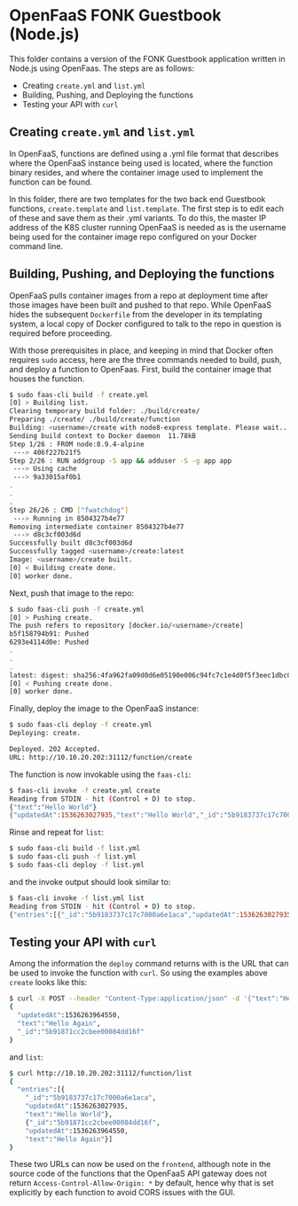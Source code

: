# OpenFaaS FONK Guestbook (Node.js)

This folder contains a version of the FONK Guestbook application written in Node.js using OpenFaas.  The steps are as follows:

* Creating `create.yml` and `list.yml`
* Building, Pushing, and Deploying the functions
* Testing your API with `curl`

## Creating `create.yml` and `list.yml`
In OpenFaaS, functions are defined using a .yml file format that describes where the OpenFaaS instance being used is located, where the function binary resides, and where the container image used to implement the function can be found.

In this folder, there are two templates for the two back end Guestbook functions, `create.template` and `list.template`.  The first step is to edit each of these and save them as their .yml variants.  To do this, the master IP address of the K8S cluster running OpenFaaS is needed as is the username being used for the container image repo configured on your Docker command line.

## Building, Pushing, and Deploying the functions
OpenFaaS pulls container images from a repo at deployment time after those images have been built and pushed to that repo.  While OpenFaaS hides the subsequent `Dockerfile` from the developer in its templating system, a local copy of Docker configured to talk to the repo in question is required before proceeding.

With those prerequisites in place, and keeping in mind that Docker often requires `sudo` access, here are the three commands needed to build, push, and deploy a function to OpenFaas.  First, build the container image that houses the function.

```bash
$ sudo faas-cli build -f create.yml
[0] > Building list.
Clearing temporary build folder: ./build/create/
Preparing ./create/ ./build/create/function
Building: <username>/create with node8-express template. Please wait..
Sending build context to Docker daemon  11.78kB
Step 1/26 : FROM node:8.9.4-alpine
 ---> 406f227b21f5
Step 2/26 : RUN addgroup -S app && adduser -S -g app app
 ---> Using cache
 ---> 9a33015af0b1
.
.
.
Step 26/26 : CMD ["fwatchdog"]
 ---> Running in 8504327b4e77
Removing intermediate container 8504327b4e77
 ---> d8c3cf003d6d
Successfully built d8c3cf003d6d
Successfully tagged <username>/create:latest
Image: <username>/create built.
[0] < Building create done.
[0] worker done.
```
Next, push that image to the repo:
```bash
$ sudo faas-cli push -f create.yml
[0] > Pushing create.
The push refers to repository [docker.io/<username>/create]
b5f158794b91: Pushed
6293e4114d0e: Pushed
.
.
.
latest: digest: sha256:4fa962fa09d0d6e05190e006c94fc7c1e4d0f5f3eec1dbc0c7dfce2a13005396 size: 3038
[0] < Pushing create done.
[0] worker done.
```

Finally, deploy the image to the OpenFaaS instance:
```bash
$ sudo faas-cli deploy -f create.yml
Deploying: create.

Deployed. 202 Accepted.
URL: http://10.10.20.202:31112/function/create
```

The function is now invokable using the `faas-cli`:

```bash
$ faas-cli invoke -f create.yml create
Reading from STDIN - hit (Control + D) to stop.
{"text":"Hello World"}                          
{"updatedAt":1536263027935,"text":"Hello World","_id":"5b9183737c17c7000a6e1aca"}
```

Rinse and repeat for `list`:

```bash
$ sudo faas-cli build -f list.yml
$ sudo faas-cli push -f list.yml
$ sudo faas-cli deploy -f list.yml
```

and the invoke output should look similar to:
```bash
$ faas-cli invoke -f list.yml list
Reading from STDIN - hit (Control + D) to stop.
{"entries":[{"_id":"5b9183737c17c7000a6e1aca","updatedAt":1536263027935,"text":"Hello World"}]}
```

## Testing your API with `curl`
Among the information the `deploy` command returns with is the URL that can be used to invoke the function with `curl`.  So using the examples above `create` looks like this:

```bash
$ curl -X POST --header "Content-Type:application/json" -d '{"text":"Hello Again"}'  http://10.10.20.202:31112/function/create
{
  "updatedAt":1536263964550,
  "text":"Hello Again",
  "_id":"5b91871cc2cbee00084dd16f"
}
```

and `list`:

```bash
$ curl http://10.10.20.202:31112/function/list
{
  "entries":[{
    "_id":"5b9183737c17c7000a6e1aca",
    "updatedAt":1536263027935,
    "text":"Hello World"},
    {"_id":"5b91871cc2cbee00084dd16f",
    "updatedAt":1536263964550,
    "text":"Hello Again"}]
}
```

These two URLs can now be used on the `frontend`, although note in the source code of the functions that the OpenFaaS API gateway does not return `Access-Control-Allow-Origin: *` by default, hence why that is set explicitly by each function to avoid CORS issues with the GUI.
